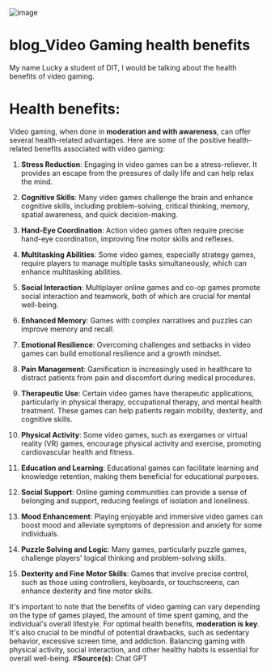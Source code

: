 ![image](https://github.com/23W-GBAC/Boves556_Lucky/assets/148862792/6f942e35-2a2d-4da0-81d6-59e37749596f)
# blog_Video Gaming health benefits
My name Lucky a student of DIT, I would be talking about the health benefits of video gaming.
# Health benefits:
Video gaming, when done in **moderation and with awareness**, can offer several health-related advantages. Here are some of the positive health-related benefits associated with video gaming:

1. **Stress Reduction**: Engaging in video games can be a stress-reliever. It provides an escape from the pressures of daily life and can help relax the mind.

2. **Cognitive Skills**: Many video games challenge the brain and enhance cognitive skills, including problem-solving, critical thinking, memory, spatial awareness, and quick decision-making.

3. **Hand-Eye Coordination**: Action video games often require precise hand-eye coordination, improving fine motor skills and reflexes.

4. **Multitasking Abilities**: Some video games, especially strategy games, require players to manage multiple tasks simultaneously, which can enhance multitasking abilities.

5. **Social Interaction**: Multiplayer online games and co-op games promote social interaction and teamwork, both of which are crucial for mental well-being.

6. **Enhanced Memory**: Games with complex narratives and puzzles can improve memory and recall.

7. **Emotional Resilience**: Overcoming challenges and setbacks in video games can build emotional resilience and a growth mindset.

8. **Pain Management**: Gamification is increasingly used in healthcare to distract patients from pain and discomfort during medical procedures.

9. **Therapeutic Use**: Certain video games have therapeutic applications, particularly in physical therapy, occupational therapy, and mental health treatment. These games can help patients regain mobility, dexterity, and cognitive skills.

10. **Physical Activity**: Some video games, such as exergames or virtual reality (VR) games, encourage physical activity and exercise, promoting cardiovascular health and fitness.

11. **Education and Learning**: Educational games can facilitate learning and knowledge retention, making them beneficial for educational purposes.

12. **Social Support**: Online gaming communities can provide a sense of belonging and support, reducing feelings of isolation and loneliness.

13. **Mood Enhancement**: Playing enjoyable and immersive video games can boost mood and alleviate symptoms of depression and anxiety for some individuals.

14. **Puzzle Solving and Logic**: Many games, particularly puzzle games, challenge players' logical thinking and problem-solving skills.

15. **Dexterity and Fine Motor Skills**: Games that involve precise control, such as those using controllers, keyboards, or touchscreens, can enhance dexterity and fine motor skills.

It's important to note that the benefits of video gaming can vary depending on the type of games played, the amount of time spent gaming, and the individual's overall lifestyle. For optimal health benefits, **moderation is key**. It's also crucial to be mindful of potential drawbacks, such as sedentary behavior, excessive screen time, and addiction. Balancing gaming with physical activity, social interaction, and other healthy habits is essential for overall well-being.
#**Source(s):** 
Chat GPT
